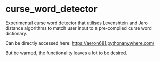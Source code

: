 # curse_word_detector
Experimental curse word detector that utilises Levenshtein and Jaro distance algorithms to match user input to a pre-compiled curse word dictionary.

Can be directly accessed here: https://aeron681.pythonanywhere.com/

But be warned, the functionality leaves a lot to be desired.
